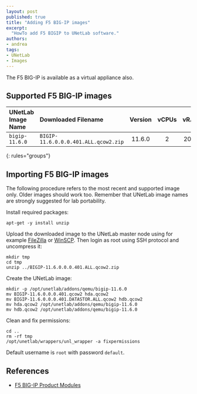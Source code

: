 ```yaml
---
layout: post
published: true
title: "Adding F5 BIG-IP images"
excerpt:
  "HowTo add F5 BIGIP to UNetLab software."
authors:
- andrea
tags:
- UNetLab
- Images
---
```


The F5 BIG-IP is available as a virtual appliance also.

## Supported F5 BIG-IP images

| UNetLab Image Name | Downloaded Filename | Version | vCPUs | vRAM |
|:--|:--|:-:|:-:|:-:|
| `bigip-11.6.0` | `BIGIP-11.6.0.0.0.401.ALL.qcow2.zip` | 11.6.0 | 2 | 2048 |
{: rules="groups"}

## Importing F5 BIG-IP images

The following procedure refers to the most recent and supported image only. Older images should work too. Remember that UNetLab image names are strongly suggested for lab portability.

Install required packages:

~~~
apt-get -y install unzip
~~~

Upload the downloaded image to the UNetLab master node using for example [FileZilla](https://filezilla-project.org/ "FileZilla") or [WinSCP](http://winscp.net/ "WinSCP"). Then login as root using SSH protocol and uncompress it:

~~~
mkdir tmp
cd tmp
unzip ../BIGIP-11.6.0.0.0.401.ALL.qcow2.zip
~~~

Create the UNetLab image:

~~~
mkdir -p /opt/unetlab/addons/qemu/bigip-11.6.0
mv BIGIP-11.6.0.0.0.401.qcow2 hda.qcow2
mv BIGIP-11.6.0.0.0.401.DATASTOR.ALL.qcow2 hdb.qcow2
mv hda.qcow2 /opt/unetlab/addons/qemu/bigip-11.6.0
mv hdb.qcow2 /opt/unetlab/addons/qemu/bigip-11.6.0
~~~

Clean and fix permissions:

~~~
cd ..
rm -rf tmp
/opt/unetlab/wrappers/unl_wrapper -a fixpermissions
~~~

Default username is `root` with password `default`.

## References

* [F5 BIG-IP Product Modules](https://f5.com/products/big-ip "F5 BIG-IP Product Modules")
